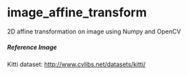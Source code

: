 # image_affine_transform
2D affine transformation on image using Numpy and OpenCV

##### Reference Image
Kitti dataset: http://www.cvlibs.net/datasets/kitti/
